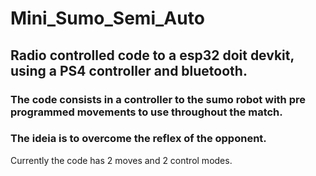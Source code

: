 # Mini_Sumo_Semi_Auto
## Radio controlled code to a esp32 doit devkit, using a PS4 controller and bluetooth.
### The code consists in a controller to the sumo robot with pre programmed movements to use throughout the match.
### The ideia is to overcome the reflex of the opponent.
Currently the code has 2 moves and 2 control modes.
